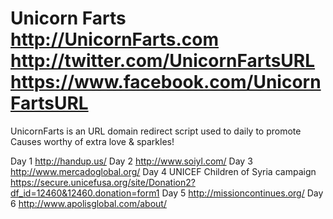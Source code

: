 Unicorn Farts
http://UnicornFarts.com
http://twitter.com/UnicornFartsURL
https://www.facebook.com/UnicornFartsURL
======================

UnicornFarts is an URL domain redirect script used to daily to promote Causes worthy of extra love &amp; sparkles!

Day 1 http://handup.us/
Day 2 http://www.soiyl.com/
Day 3 http://www.mercadoglobal.org/
Day 4 UNICEF Children of Syria campaign https://secure.unicefusa.org/site/Donation2?df_id=12460&12460.donation=form1
Day 5 http://missioncontinues.org/
Day 6 http://www.apolisglobal.com/about/
